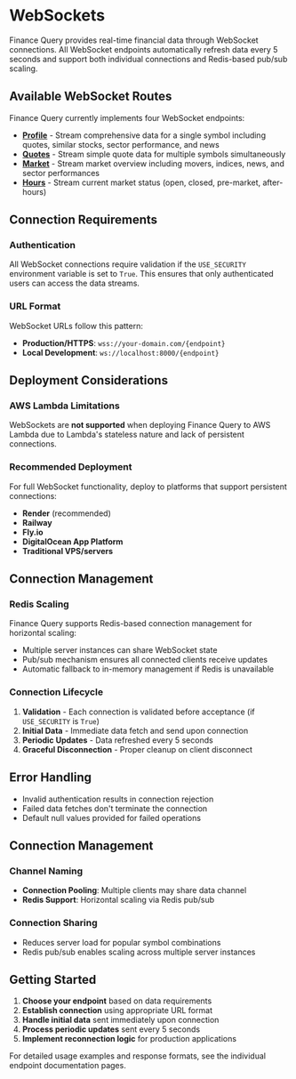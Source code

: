 # WebSockets

Finance Query provides real-time financial data through WebSocket connections. All WebSocket endpoints automatically refresh data every 5 seconds and support both individual connections and Redis-based pub/sub scaling.

## Available WebSocket Routes

Finance Query currently implements four WebSocket endpoints:

- **[Profile](websockets/profile.md)** - Stream comprehensive data for a single symbol including quotes, similar stocks, sector performance, and news
- **[Quotes](websockets/quotes.md)** - Stream simple quote data for multiple symbols simultaneously  
- **[Market](websockets/market.md)** - Stream market overview including movers, indices, news, and sector performances
- **[Hours](websockets/hours.md)** - Stream current market status (open, closed, pre-market, after-hours)

## Connection Requirements

### Authentication
All WebSocket connections require validation if the `USE_SECURITY` environment variable is set to `True`. This ensures that only authenticated users can access the data streams.

### URL Format
WebSocket URLs follow this pattern:

- **Production/HTTPS**: `wss://your-domain.com/{endpoint}`
- **Local Development**: `ws://localhost:8000/{endpoint}`

## Deployment Considerations

### AWS Lambda Limitations
WebSockets are **not supported** when deploying Finance Query to AWS Lambda due to Lambda's stateless nature and lack of persistent connections.

### Recommended Deployment
For full WebSocket functionality, deploy to platforms that support persistent connections:

- **Render** (recommended)
- **Railway**
- **Fly.io**
- **DigitalOcean App Platform**
- **Traditional VPS/servers**

## Connection Management

### Redis Scaling
Finance Query supports Redis-based connection management for horizontal scaling:

- Multiple server instances can share WebSocket state
- Pub/sub mechanism ensures all connected clients receive updates
- Automatic fallback to in-memory management if Redis is unavailable

### Connection Lifecycle
1. **Validation** - Each connection is validated before acceptance (if `USE_SECURITY` is `True`)
2. **Initial Data** - Immediate data fetch and send upon connection
3. **Periodic Updates** - Data refreshed every 5 seconds
4. **Graceful Disconnection** - Proper cleanup on client disconnect

## Error Handling
- Invalid authentication results in connection rejection
- Failed data fetches don't terminate the connection
- Default null values provided for failed operations

## Connection Management

### Channel Naming
- **Connection Pooling**: Multiple clients may share data channel
- **Redis Support**: Horizontal scaling via Redis pub/sub

### Connection Sharing
- Reduces server load for popular symbol combinations
- Redis pub/sub enables scaling across multiple server instances


## Getting Started

1. **Choose your endpoint** based on data requirements
2. **Establish connection** using appropriate URL format
3. **Handle initial data** sent immediately upon connection
4. **Process periodic updates** sent every 5 seconds
5. **Implement reconnection logic** for production applications

For detailed usage examples and response formats, see the individual endpoint documentation pages.